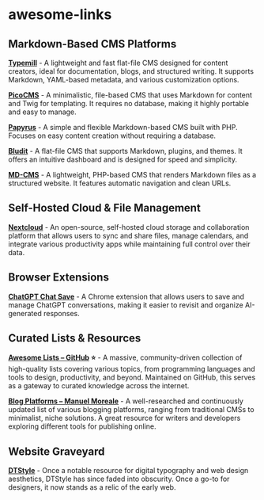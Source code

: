 # awesome-links

## Markdown-Based CMS Platforms

**[Typemill](https://typemill.net/)** - A lightweight and fast flat-file CMS designed for content creators, ideal for documentation, blogs, and structured writing. It supports Markdown, YAML-based metadata, and various customization options.

**[PicoCMS](https://picocms.org/)** - A minimalistic, file-based CMS that uses Markdown for content and Twig for templating. It requires no database, making it highly portable and easy to manage.

**[Papyrus](https://soma-php.github.io/papyrus/index.html)** - A simple and flexible Markdown-based CMS built with PHP. Focuses on easy content creation without requiring a database.

**[Bludit](https://www.bludit.com/)** - A flat-file CMS that supports Markdown, plugins, and themes. It offers an intuitive dashboard and is designed for speed and simplicity.

**[MD-CMS](https://github.com/philipptrenz/md-cms)** - A lightweight, PHP-based CMS that renders Markdown files as a structured website. It features automatic navigation and clean URLs.

## Self-Hosted Cloud & File Management

**[Nextcloud](https://nextcloud.com/)** - An open-source, self-hosted cloud storage and collaboration platform that allows users to sync and share files, manage calendars, and integrate various productivity apps while maintaining full control over their data.

## Browser Extensions

**[ChatGPT Chat Save](https://chromewebstore.google.com/detail/chatgpt-chat-save/bgkkpfkeoadobimmbgpmkkmahcajlkia)** - A Chrome extension that allows users to save and manage ChatGPT conversations, making it easier to revisit and organize AI-generated responses.


## Curated Lists & Resources

**[Awesome Lists – GitHub](https://github.com/sindresorhus/awesome) ⭐️** - A massive, community-driven collection of high-quality lists covering various topics, from programming languages and tools to design, productivity, and beyond. Maintained on GitHub, this serves as a gateway to curated knowledge across the internet.

**[Blog Platforms – Manuel Moreale](https://manuelmoreale.com/blog-platforms)** - A well-researched and continuously updated list of various blogging platforms, ranging from traditional CMSs to minimalist, niche solutions. A great resource for writers and developers exploring different tools for publishing online.

## Website Graveyard

**[DTStyle](https://dtstyle.net/)** - Once a notable resource for digital typography and web design aesthetics, DTStyle has since faded into obscurity. Once a go-to for designers, it now stands as a relic of the early web.
